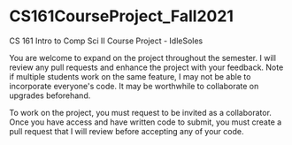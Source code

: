 # CS161CourseProject_Fall2021
CS 161 Intro to Comp Sci II Course Project - IdleSoles

You are welcome to expand on the project throughout the semester. I will review any pull requests and enhance the project with your feedback. 
Note if multiple students work on the same feature, I may not be able to incorporate everyone's code. 
It may be worthwhile to collaborate on upgrades beforehand.

To work on the project, you must request to be invited as a collaborator.
Once you have access and have written code to submit, you must create a pull request that I will review before accepting any of your code.
